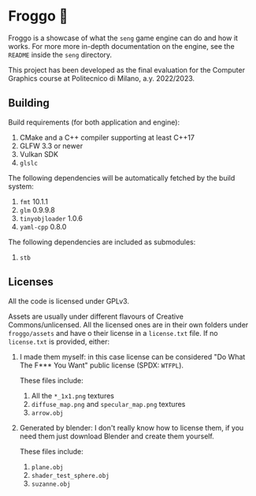 # Froggo 🐸

Froggo is a showcase of what the `seng` game engine can do and how it works.
For more more in-depth documentation on the engine, see the `README` inside the
`seng` directory.

This project has been developed as the final evaluation for the Computer Graphics
course at Politecnico di Milano, a.y. 2022/2023.

## Building

Build requirements (for both application and engine):

1. CMake and a C++ compiler supporting at least C++17
2. GLFW 3.3 or newer
3. Vulkan SDK
4. `glslc`

The following dependencies will be automatically fetched by the build system:

1. `fmt` 10.1.1
2. `glm` 0.9.9.8
3. `tinyobjloader` 1.0.6
4. `yaml-cpp` 0.8.0

The following dependencies are included as submodules:

1. `stb`

## Licenses

All the code is licensed under GPLv3.

Assets are usually under different flavours of Creative Commons/unlicensed.
All the licensed ones are in their own folders under `froggo/assets` and have o
their license in a `license.txt` file. If no `license.txt` is provided, either:

1. I made them myself: in this case license can be considered "Do What The F\*\*\*
   You Want" public license (SPDX: `WTFPL`).

   These files include:

   1. All the `*_1x1.png` textures
   2. `diffuse_map.png` and `specular_map.png` textures
   3. `arrow.obj`

2. Generated by blender: I don't really know how to license them, if you need
   them just download Blender and create them yourself.

   These files include:

   1. `plane.obj`
   2. `shader_test_sphere.obj`
   3. `suzanne.obj`
